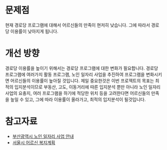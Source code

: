 # 문제점
현재 경로당 프로그램에 대해서 어르신들의 만족이 현저히 낮습니다. 그에 따라서 경로당 이용률이 낮아지게 됩니다.

# 개선 방향
경로당 이용률을 높이기 위해서는 경로당 프로그램에 대한 변화가 필요합니다. 경로당 프로그램에 여러가지 활동 프로그램, 노인 일자리 사업을 추진하여 프로그램을 변화시키면 
어르신들의 이용률이 높아질 것입니다. 제일 중요한것은 이번 프로젝트의 목표는 최적의 입지분석이므로 부동산, 고도, 이동거리에 따른 입지분석 뿐만 아니라 
노인 일자리 사업의 요충지, 여러 프로그램을 하기에 적당한 위치 등을 고려한다면 어르신들의 만족을 높일 수 있고, 그에 따라 이용률이 올라가고, 최적의 입지분석이 될것입니다.

# 참고자료
- [부산광역시 노인 일자리 사업 안내](https://www.busan.go.kr/depart/welgrand0201)
- [서울시 어르신 복지계획](https://news.seoul.go.kr/welfare/archives/9417)

